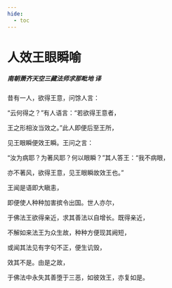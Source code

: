 ```yaml
---
hide:
  - toc
---
```


# **人效王眼瞬喻**

##### 南朝萧齐天空三藏法师求那毗地 译

昔有一人，欲得王意，问馀人言：

“云何得之？”有人语言：“若欲得王意者，

王之形相汝当效之。”此人即便后至王所，

见王眼瞬便效王瞬。王问之言：

“汝为病耶？为著风耶？何以眼瞬？”其人答王：“我不病眼，

亦不著风，欲得王意，见王眼瞬故效王也。”

王闻是语即大瞋恚，

即便使人种种加害摈令出国。世人亦尔，

于佛法王欲得亲近，求其善法以自增长。既得亲近，

不解如来法王为众生故，种种方便现其阙短，

或闻其法见有字句不正，便生讥毁，

效其不是。由是之故，

于佛法中永失其善堕于三恶，如彼效王，亦复如是。